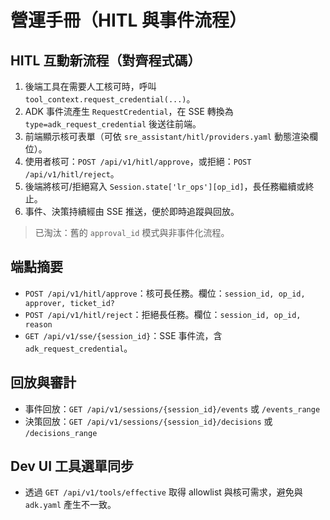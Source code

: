
# 營運手冊（HITL 與事件流程）

## HITL 互動新流程（對齊程式碼）
1. 後端工具在需要人工核可時，呼叫 `tool_context.request_credential(...)`。
2. ADK 事件流產生 `RequestCredential`，在 SSE 轉換為 `type=adk_request_credential` 後送往前端。
3. 前端顯示核可表單（可依 `sre_assistant/hitl/providers.yaml` 動態渲染欄位）。
4. 使用者核可：`POST /api/v1/hitl/approve`，或拒絕：`POST /api/v1/hitl/reject`。
5. 後端將核可/拒絕寫入 `Session.state['lr_ops'][op_id]`，長任務繼續或終止。
6. 事件、決策持續經由 SSE 推送，便於即時追蹤與回放。

> 已淘汰：舊的 `approval_id` 模式與非事件化流程。

## 端點摘要
- `POST /api/v1/hitl/approve`：核可長任務。欄位：`session_id, op_id, approver, ticket_id?`  
- `POST /api/v1/hitl/reject`：拒絕長任務。欄位：`session_id, op_id, reason`  
- `GET /api/v1/sse/{session_id}`：SSE 事件流，含 `adk_request_credential`。

## 回放與審計
- 事件回放：`GET /api/v1/sessions/{session_id}/events` 或 `/events_range`  
- 決策回放：`GET /api/v1/sessions/{session_id}/decisions` 或 `/decisions_range`

## Dev UI 工具選單同步
- 透過 `GET /api/v1/tools/effective` 取得 allowlist 與核可需求，避免與 `adk.yaml` 產生不一致。
